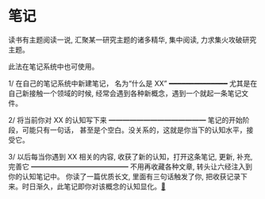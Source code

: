 # 笔记

读书有主题阅读一说, 汇聚某一研究主题的诸多精华, 集中阅读, 力求集火攻破研究主题。

此法在笔记系统中也可使用。

1/ 在自己的笔记系统中新建笔记， 名为“什么是 XX”
━━━━━━━━━━━━━━
尤其是在自己新接触一个领域的时候, 经常会遇到各种新概念，遇到一个就起一条笔记文件。

2/ 将当前你对 XX 的认知写下来
━━━━━━━━━━━━━━
笔记的开始阶段，可能只有一句话， 甚至是个空白。没关系的，这就是你当下的认知水平，接受它。

3/ 以后每当你遇到 XX 相关的内容, 收获了新的认知，打开这条笔记, 更新, 补充, 完善它
━━━━━━━━━━━━━━
不用再收藏各种文章, 转头让六经注入到你的认知笔记中。 你读了一篇优质长文, 里面有三句话触发了你, 把收获记录下来。时日渐久，此笔记即你对该概念的认知显化。[🔗](https://web.okjike.com/originalPost/6639fc6fa922aa28d0faff72)